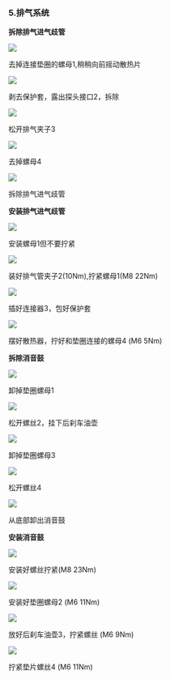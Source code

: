 ### 5.排气系统 ###

**拆除排气进气歧管**

![](assets/1/20170807-b66b157e.png)  

去掉连接垫圈的螺母1,稍稍向前摇动散热片

![](assets/1/20170807-d8385157.png)  

剥去保护套，露出探头接口2，拆除

![](assets/1/20170807-44ef1675.png)  

松开排气夹子3

![](assets/1/20170807-d4ddf8ee.png)  

去掉螺母4

![](assets/1/20170807-20782c22.png)  

拆除排气进气歧管

**安装排气进气歧管**

![](assets/1/20170807-ae71753d.png)  

安装螺母1但不要拧紧

![](assets/1/20170807-7787301f.png)  

装好排气管夹子2(10Nm),拧紧螺母1(M8 22Nm)

![](assets/1/20170807-467df60e.png)  

插好连接器3，包好保护套

![](assets/1/20170807-b270e2b6.png)  

摆好散热器，拧好和垫圈连接的螺母4 (M6 5Nm)

**拆除消音鼓**

![](assets/1/20170807-19b09a94.png)  

卸掉垫圈螺母1

![](assets/1/20170807-cabaa6f0.png)  

松开螺丝2，挂下后刹车油壶

![](assets/1/20170807-eab25805.png)  

卸掉垫圈螺母3

![](assets/1/20170807-c5811072.png)  

松开螺丝4

![](assets/1/20170807-1120b774.png)  

从底部卸出消音鼓

**安装消音鼓**

![](assets/1/20170807-c25905a3.png)   

安装好螺丝拧紧(M8 23Nm)

![](assets/1/20170807-f3243956.png)  

安装好垫圈螺母2 (M6 11Nm)

![](assets/1/20170807-410d5024.png)  

放好后刹车油壶3，拧紧螺丝 (M6 9Nm)

![](assets/1/20170807-1ab617ff.png)  

拧紧垫片螺丝4 (M6 11Nm)
